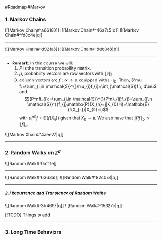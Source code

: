 #Roadmap #Markov 

### 1. Markov Chains
![[Markov Chain#^a66180]]
![[Markov Chain#^46a7c5|q]]
![[Markov Chain#^fd0c4e|q]]

---
![[Markov Chain#^d921a8]]
![[Markov Chain#^8dc0d8|p]]

---
- **Remark**: In this course we will:
	1. $P$ is the transition probability matrix.
	2. $\mu$, probability vectors are row vectors with $\|\mu\|_{1}$.
	3. column vectors are $f:\mathcal{S}\to \mathbb{R}$ equipped with $\|\cdot\|_{b}$. Then, $\mu f:=\sum_{i\in \mathcal{S}}^{}\mu_{i}f_{i}=\int_{\mathcal{S}}f \, d\mu$ and $$(P^nf)_{i}:=\sum_{j\in \mathcal{S}}^{}(P^n)_{ij}f_{j}=\sum_{j\in \mathcal{S}}^{}f_{j}\mathbb{P}(X_{n}=j|X_{0}=i)=\mathbb{E}(f(X_{n})|X_{0}=i)$$with $\mu P^nf=\mathbb{E}(f(X_{n}))$ given that $X_{0}\sim \mu$. We also have that $\left\| Pf \right\|_{b}\leq \left\| f \right\|_{b}$.

![[Markov Chain#^4aee27|q]]

---
### 2. Random Walks on $\mathbb{Z}^d$

![[Random Walk#^0af11e]]

---
![[Random Walk#^6363a1]]
![[Random Walk#^82c078|p]]

---
##### 2.1 Recurrence and Transience of Random Walks
![[Random Walk#^3b4697|q]]
![[Random Walk#^15327c|q]]

[!TODO] Things to add

---

### 3. Long Time Behaviors
